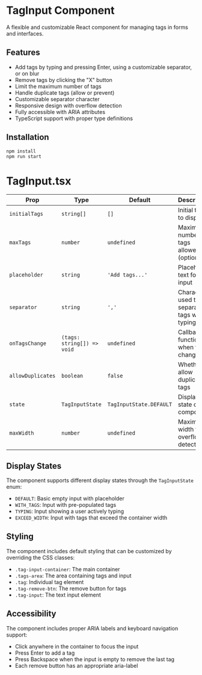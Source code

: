 # TagInput Component

A flexible and customizable React component for managing tags in forms and interfaces.

## Features

- Add tags by typing and pressing Enter, using a customizable separator, or on blur
- Remove tags by clicking the "X" button
- Limit the maximum number of tags
- Handle duplicate tags (allow or prevent)
- Customizable separator character
- Responsive design with overflow detection
- Fully accessible with ARIA attributes
- TypeScript support with proper type definitions

## Installation

```bash
npm install
npm run start
```

# TagInput.tsx

| Prop              | Type                       | Default                 | Description                                 |
| ----------------- | -------------------------- | ----------------------- | ------------------------------------------- |
| `initialTags`     | `string[]`                 | `[]`                    | Initial tags to display                     |
| `maxTags`         | `number`                   | `undefined`             | Maximum number of tags allowed (optional)   |
| `placeholder`     | `string`                   | `'Add tags...'`         | Placeholder text for the input              |
| `separator`       | `string`                   | `','`                   | Character used to separate tags when typing |
| `onTagsChange`    | `(tags: string[]) => void` | `undefined`             | Callback function when tags change          |
| `allowDuplicates` | `boolean`                  | `false`                 | Whether to allow duplicate tags             |
| `state`           | `TagInputState`            | `TagInputState.DEFAULT` | Display state of the component              |
| `maxWidth`        | `number`                   | `undefined`             | Maximum width for overflow detection        |

## Display States

The component supports different display states through the `TagInputState` enum:

- `DEFAULT`: Basic empty input with placeholder
- `WITH_TAGS`: Input with pre-populated tags
- `TYPING`: Input showing a user actively typing
- `EXCEED_WIDTH`: Input with tags that exceed the container width

## Styling

The component includes default styling that can be customized by overriding the CSS classes:

- `.tag-input-container`: The main container
- `.tags-area`: The area containing tags and input
- `.tag`: Individual tag element
- `.tag-remove-btn`: The remove button for tags
- `.tag-input`: The text input element

## Accessibility

The component includes proper ARIA labels and keyboard navigation support:

- Click anywhere in the container to focus the input
- Press Enter to add a tag
- Press Backspace when the input is empty to remove the last tag
- Each remove button has an appropriate aria-label
